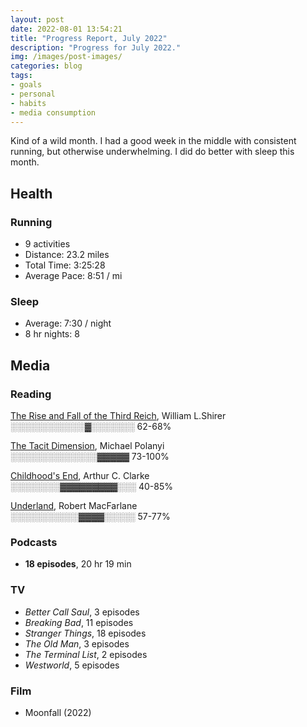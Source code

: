 ```yaml
---
layout: post
date: 2022-08-01 13:54:21
title: "Progress Report, July 2022"
description: "Progress for July 2022."
img: /images/post-images/
categories: blog
tags:
- goals
- personal
- habits
- media consumption
---
```


Kind of a wild month. I had a good week in the middle with consistent running, but otherwise underwhelming. I did do better with sleep this month.

## Health

### Running

- 9 activities
- Distance: 23.2 miles
- Total Time: 3:25:28
- Average Pace: 8:51 / mi

### Sleep

- Average: 7:30 / night
- 8 hr nights: 8

## Media  

### Reading  

[The Rise and Fall of the Third Reich](https://www.colemanm.org/books/shirer-the-rise-and-fall-of-the-third-reich/ "The Rise and Fall of the Third Reich"), William L.Shirer<br />
<span class="progress-meter">░░░░░░░░░░░░▓░░░░░░░ 62-68%</span>

[The Tacit Dimension](https://www.colemanm.org/books/polanyi-the-tacit-dimension/ "The Tacit Dimension"), Michael Polanyi<br />
<span class="progress-meter">░░░░░░░░░░░░░░▓▓▓▓▓ 73-100%</span>

[Childhood's End](https://www.colemanm.org/books/clarke-childhoods-end/ "Childhood's End"), Arthur C. Clarke<br />
<span class="progress-meter">░░░░░░░░▓▓▓▓▓▓▓▓▓░░░ 40-85%</span>

[Underland](https://www.colemanm.org/books/macfarlane-underland/ "Underland"), Robert MacFarlane<br />
<span class="progress-meter">░░░░░░░░░░░▓▓▓▓░░░░░ 57-77%</span>

### Podcasts  

- **18 episodes**, 20 hr 19 min  

### TV  

- *Better Call Saul*, 3 episodes  
- *Breaking Bad*, 11 episodes  
- *Stranger Things*, 18 episodes  
- *The Old Man*, 3 episodes  
- *The Terminal List*, 2 episodes  
- *Westworld*, 5 episodes  

### Film  

- Moonfall (2022)  
